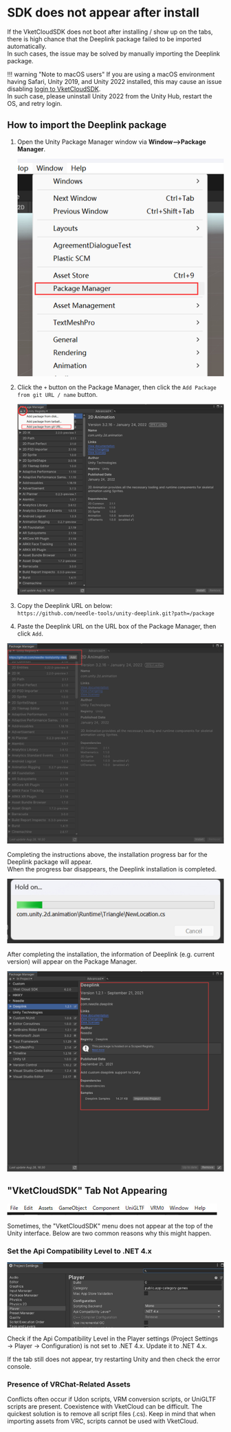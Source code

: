 # SDK does not appear after install

If the VketCloudSDK does not boot after installing / show up on the tabs, there is high chance that the Deeplink package failed to be imported automatically.<br>
In such cases, the issue may be solved by manually importing the Deeplink package.

!!! warning "Note to macOS users"
    If you are using a macOS environment having Safari, Unity 2019, and Unity 2022 installed, this may cause an issue disabling [login to VketCloudSDK](../AboutVketCloudSDK/LoginSDK.md). <br>
    In such case, please uninstall Unity 2022 from the Unity Hub, restart the OS, and retry login.

## How to import the Deeplink package

1. Open the Unity Package Manager window via **Window-->Package Manager**.

    ![InstallingDeeplink_1](./img/InstallingDeeplink_1.jpg)

2. Click the `+` button on the Package Manager, then click the `Add Package from git URL / name` button.

    ![InstallingDeeplink_2](./img/InstallingDeeplink_2.jpg)

3. Copy the Deeplink URL on below: <br>
    `https://github.com/needle-tools/unity-deeplink.git?path=/package`

4. Paste the Deeplink URL on the URL box of the Package Manager, then click `Add`.

![InstallingDeeplink_3](./img/InstallingDeeplink_3.jpg)

Completing the instructions above, the installation progress bar for the Deeplink package will appear.<br>
When the progress bar disappears, the Deeplink installation is completed.

![InstallingDeeplink_4](./img/InstallingDeeplink_4.jpg)

After completing the installation, the information of Deeplink (e.g. current version) will appear on the Package Manager.

![InstallingDeeplink_5](./img/InstallingDeeplink_5.jpg)

## "VketCloudSDK" Tab Not Appearing

![InstallingDeeplink_5](./img/InstallingDeeplink_6.jpg)

Sometimes, the "VketCloudSDK" menu does not appear at the top of the Unity interface. Below are two common reasons why this might happen.

### Set the Api Compatibility Level to .NET 4.x

![InstallingDeeplink_5](./img/InstallingDeeplink_7.jpg)

Check if the Api Compatibility Level in the Player settings (Project Settings → Player → Configuration) is not set to .NET 4.x. Update it to .NET 4.x.

If the tab still does not appear, try restarting Unity and then check the error console.

### Presence of VRChat-Related Assets

Conflicts often occur if Udon scripts, VRM conversion scripts, or UniGLTF scripts are present. Coexistence with VketCloud can be difficult. The quickest solution is to remove all script files (.cs). Keep in mind that when importing assets from VRC, scripts cannot be used with VketCloud.
